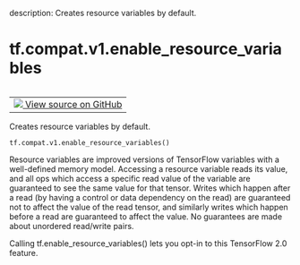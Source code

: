 description: Creates resource variables by default.

<div itemscope itemtype="http://developers.google.com/ReferenceObject">
<meta itemprop="name" content="tf.compat.v1.enable_resource_variables" />
<meta itemprop="path" content="Stable" />
</div>

# tf.compat.v1.enable_resource_variables

<!-- Insert buttons and diff -->

<table class="tfo-notebook-buttons tfo-api nocontent" align="left">
<td>
  <a target="_blank" href="https://github.com/tensorflow/tensorflow/blob/r2.2/tensorflow/python/ops/variable_scope.py#L215-L233">
    <img src="https://www.tensorflow.org/images/GitHub-Mark-32px.png" />
    View source on GitHub
  </a>
</td>
</table>



Creates resource variables by default.

<pre class="devsite-click-to-copy prettyprint lang-py tfo-signature-link">
<code>tf.compat.v1.enable_resource_variables()
</code></pre>



<!-- Placeholder for "Used in" -->

Resource variables are improved versions of TensorFlow variables with a
well-defined memory model. Accessing a resource variable reads its value, and
all ops which access a specific read value of the variable are guaranteed to
see the same value for that tensor. Writes which happen after a read (by
having a control or data dependency on the read) are guaranteed not to affect
the value of the read tensor, and similarly writes which happen before a read
are guaranteed to affect the value. No guarantees are made about unordered
read/write pairs.

Calling tf.enable_resource_variables() lets you opt-in to this TensorFlow 2.0
feature.